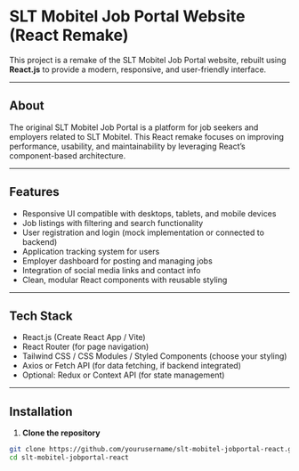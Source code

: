 # SLT Mobitel Job Portal Website (React Remake)

This project is a remake of the SLT Mobitel Job Portal website, rebuilt using **React.js** to provide a modern, responsive, and user-friendly interface.

---




## About

The original SLT Mobitel Job Portal is a platform for job seekers and employers related to SLT Mobitel. This React remake focuses on improving performance, usability, and maintainability by leveraging React’s component-based architecture.

---

## Features

- Responsive UI compatible with desktops, tablets, and mobile devices
- Job listings with filtering and search functionality
- User registration and login (mock implementation or connected to backend)
- Application tracking system for users
- Employer dashboard for posting and managing jobs
- Integration of social media links and contact info
- Clean, modular React components with reusable styling

---

## Tech Stack

- React.js (Create React App / Vite)
- React Router (for page navigation)
- Tailwind CSS / CSS Modules / Styled Components (choose your styling)
- Axios or Fetch API (for data fetching, if backend integrated)
- Optional: Redux or Context API (for state management)

---

## Installation

1. **Clone the repository**

```bash
git clone https://github.com/yourusername/slt-mobitel-jobportal-react.git
cd slt-mobitel-jobportal-react

